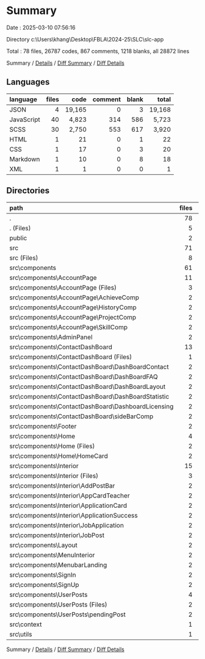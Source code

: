 # Summary

Date : 2025-03-10 07:56:16

Directory c:\\Users\\khang\\Desktop\\FBLA\\2024-25\\SLC\\slc-app

Total : 78 files,  26787 codes, 867 comments, 1218 blanks, all 28872 lines

Summary / [Details](details.md) / [Diff Summary](diff.md) / [Diff Details](diff-details.md)

## Languages
| language | files | code | comment | blank | total |
| :--- | ---: | ---: | ---: | ---: | ---: |
| JSON | 4 | 19,165 | 0 | 3 | 19,168 |
| JavaScript | 40 | 4,823 | 314 | 586 | 5,723 |
| SCSS | 30 | 2,750 | 553 | 617 | 3,920 |
| HTML | 1 | 21 | 0 | 1 | 22 |
| CSS | 1 | 17 | 0 | 3 | 20 |
| Markdown | 1 | 10 | 0 | 8 | 18 |
| XML | 1 | 1 | 0 | 0 | 1 |

## Directories
| path | files | code | comment | blank | total |
| :--- | ---: | ---: | ---: | ---: | ---: |
| . | 78 | 26,787 | 867 | 1,218 | 28,872 |
| . (Files) | 5 | 19,162 | 0 | 12 | 19,174 |
| public | 2 | 46 | 0 | 2 | 48 |
| src | 71 | 7,579 | 867 | 1,204 | 9,650 |
| src (Files) | 8 | 124 | 30 | 22 | 176 |
| src\\components | 61 | 7,148 | 811 | 1,136 | 9,095 |
| src\\components\\AccountPage | 11 | 1,692 | 61 | 243 | 1,996 |
| src\\components\\AccountPage (Files) | 3 | 841 | 41 | 127 | 1,009 |
| src\\components\\AccountPage\\AchieveComp | 2 | 213 | 0 | 28 | 241 |
| src\\components\\AccountPage\\HistoryComp | 2 | 242 | 2 | 28 | 272 |
| src\\components\\AccountPage\\ProjectComp | 2 | 191 | 14 | 32 | 237 |
| src\\components\\AccountPage\\SkillComp | 2 | 205 | 4 | 28 | 237 |
| src\\components\\AdminPanel | 2 | 299 | 4 | 46 | 349 |
| src\\components\\ContactDashBoard | 13 | 963 | 357 | 168 | 1,488 |
| src\\components\\ContactDashBoard (Files) | 1 | 23 | 9 | 4 | 36 |
| src\\components\\ContactDashBoard\\DashBoardContact | 2 | 206 | 7 | 31 | 244 |
| src\\components\\ContactDashBoard\\DashBoardFAQ | 2 | 157 | 13 | 20 | 190 |
| src\\components\\ContactDashBoard\\DashBoardLayout | 2 | 45 | 3 | 7 | 55 |
| src\\components\\ContactDashBoard\\DashBoardStatistic | 2 | 0 | 303 | 44 | 347 |
| src\\components\\ContactDashBoard\\DashboardLicensing | 2 | 412 | 3 | 46 | 461 |
| src\\components\\ContactDashBoard\\sideBarComp | 2 | 120 | 19 | 16 | 155 |
| src\\components\\Footer | 2 | 162 | 90 | 42 | 294 |
| src\\components\\Home | 4 | 813 | 78 | 148 | 1,039 |
| src\\components\\Home (Files) | 2 | 273 | 30 | 50 | 353 |
| src\\components\\Home\\HomeCard | 2 | 540 | 48 | 98 | 686 |
| src\\components\\Interior | 15 | 2,056 | 105 | 304 | 2,465 |
| src\\components\\Interior (Files) | 3 | 542 | 40 | 79 | 661 |
| src\\components\\Interior\\AddPostBar | 2 | 252 | 44 | 49 | 345 |
| src\\components\\Interior\\AppCardTeacher | 2 | 349 | 4 | 41 | 394 |
| src\\components\\Interior\\ApplicationCard | 2 | 223 | 1 | 34 | 258 |
| src\\components\\Interior\\ApplicationSuccess | 2 | 82 | 0 | 13 | 95 |
| src\\components\\Interior\\JobApplication | 2 | 209 | 1 | 31 | 241 |
| src\\components\\Interior\\JobPost | 2 | 399 | 15 | 57 | 471 |
| src\\components\\Layout | 2 | 28 | 8 | 7 | 43 |
| src\\components\\MenuInterior | 2 | 159 | 8 | 27 | 194 |
| src\\components\\MenubarLanding | 2 | 68 | 6 | 14 | 88 |
| src\\components\\SignIn | 2 | 209 | 14 | 35 | 258 |
| src\\components\\SignUp | 2 | 345 | 44 | 51 | 440 |
| src\\components\\UserPosts | 4 | 354 | 36 | 51 | 441 |
| src\\components\\UserPosts (Files) | 2 | 312 | 36 | 46 | 394 |
| src\\components\\UserPosts\\pendingPost | 2 | 42 | 0 | 5 | 47 |
| src\\context | 1 | 123 | 15 | 24 | 162 |
| src\\utils | 1 | 184 | 11 | 22 | 217 |

Summary / [Details](details.md) / [Diff Summary](diff.md) / [Diff Details](diff-details.md)